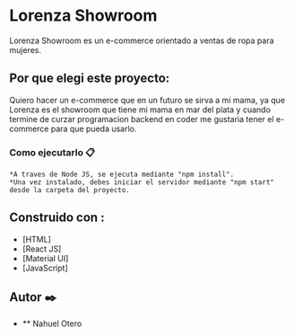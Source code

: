 # Lorenza Showroom

Lorenza Showroom es un e-commerce orientado a ventas de ropa para mujeres.

## Por que elegi este proyecto: 

Quiero hacer un e-commerce que en un futuro se sirva a mi mama, ya que Lorenza es el showroom que tiene mi mama en mar del plata y cuando termine de curzar programacion backend en coder me gustaria tener el e-commerce para que pueda usarlo.

### Como ejecutarlo 📋

```
*A traves de Node JS, se ejecuta mediante "npm install".
*Una vez instalado, debes iniciar el servidor mediante "npm start" desde la carpeta del proyecto.
```

## Construido con :

* [HTML]
* [React JS]
* [Material UI]
* [JavaScript]

## Autor ✒️

* ** Nahuel Otero
